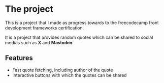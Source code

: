 # The project
This is a project that I made as progress towards to the freecodecamp front development frameworks certification.

It is a project that provides random quotes which can be shared to social medias such as **X** and **Mastodon**   

## Features 
- Fast quote fetching, including author of the quote 
- Interactive buttons with which the quotes can be shared
